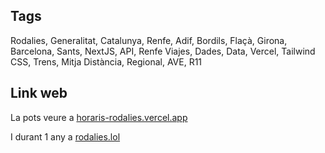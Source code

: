 ## Tags
Rodalies, Generalitat, Catalunya, Renfe, Adif, Bordils, Flaçà, Girona, Barcelona, Sants, NextJS, API, Renfe Viajes, Dades, Data, Vercel, Tailwind CSS, Trens, Mitja Distància, Regional, AVE, R11
## Link web
La pots veure a [horaris-rodalies.vercel.app](https://horaris-rodalies.vercel.app)

I durant 1 any a [rodalies.lol](https://rodalies.lol)
